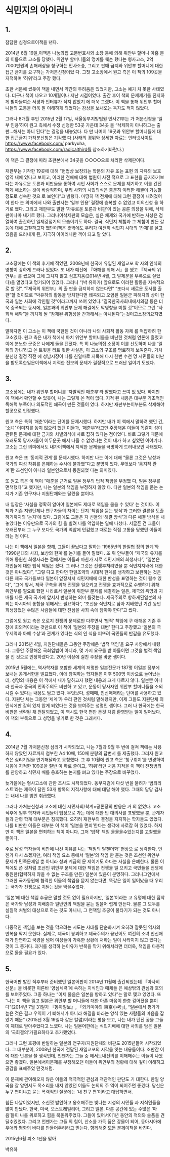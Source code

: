 # 식민지의 아이러니

## 1.

참담한 심경으로이책을 낸다.

2014년 6월 16일,이책은 나눔의집 고문변호사와 소장 등에 의해 위안부 할머니 아홉 분의 이름으로 고소를 당했다. 위안부 할머니들의 명예를 훼손 했다는 형사고소, 2억 7000만원의 손해배상을 청구하는 민사소송, 그리고 판매 금지와 위안부 할머니에 대한 접근 금지를 요구하는 가처분신청이었 다. 그첫 고소장에서 원고 측은 이 책의 109곳을 지적하며 ‘허위’라고 주장 했다.

초판 서문에 썼듯이 책을 내면서 약간의 두려움은 있었지만, 고소는 예기 치 못한 사태였다. 더구나 책이 나오고 10개월이나 지난 시점이었다. 출간 후이 책의 문제제기를 진지하게 받아들여준 서평과 인터뷰가 적지 않았기 에 더욱 그랬다. 이 책을 통해 위안부 할머니들의 고통을 더욱 잘 이해하게 되었다는 감상을 보내오는 독자도 적지 않았다.

그러나 8개월 후인 2015년 2월 17일, 서울동부지방법원 민사21부는 가 처분신청을 ‘일부 인용’하여 원고 측에서 수정 신청한 53곳 가운데 34곳 을 “삭제하지 아니하고는 출판…해서는 아니 된다”는 결정을 내놓았다. 다 만 나머지 19곳과 위안부 할머니들에 대한 접근금지 가처분신청은 기각했 다.(사태의 경위와 상세한 자료는 인터넷사이트 https://www.facebook.com/ parkyuha, https://www.facebook.com/radicalthird를 참조하기바란다.)

이 책은 그 결정에 따라 초판본에서 34곳을 ○○○○으로 처리한 삭제판이다.

재판부는 기각한 19곳에 대해 “헌법상 보장되는 학문의 자유 또는 표현 의 자유의 보호영역 내에 있다고 보이고, 이러한 견해에 대해 법원이 사전 적으로 그 표현을 금지하기보다는 자유로운 토론과 비판들을 통하여 시민 사회가 스스로 문제를 제기하고 이를 건전하게 해소하는 것이 바람직하며, 우리 사회의 시민의식은 충분히 이러한 해결이 가능할 정도로 성숙한 것으 로 보인다”고 밝혔다. 마땅히 책 전체에 대해 그런 결정이 내려졌어야 한다 는 의미에서 나와 출판사는 ‘일부 인용’ 결정에 승복할 수 없었고 이의신청 을 하기로 했다. 그리고 재판부도 말한 ‘자유로운 토론과 비판’이 있는 공론 의장을 위해, 삭제판이나마 내기로 했다.
그러나이삭제판의 모습은, 실은 체제와 국가에 반하는 사상은 검열하여 출간하던 일제강점기의 모습이기도 하다. 결국, 식민지 체험과 그 체험이 만든 갈등에 대해 고찰하고자 했던이책은 뜻밖에도 우리가 여전히 식민지 시대의 ‘잔재’를 살고 있음을 드러내게 된, 지극히 아이러니한 책이 되고 말 았다.

## 2.

고소장에는 이 책의 후기에 적었던, 2008년에 한국에 유입된 재일교포 학 자의 인식의 영향이 강하게 드러나 있었다. 또 내가 예전에 『화해를 위해 서』를 썼고 『제국의 위안부』를 썼으며 그에 그치지 않고 심포지움(2014년 4월, 그 발제문을 부록으로 실었다)을 열었다고 명기되어 있었다. 그러니 “(박 유하가) 앞으로도 이러한 활동을 지속적으로 할 것”, “『제국의 위안부』의 출 판을 금지하지 않는다면” “또다시 새로운 도서를 출판”할 것이므로 “박유하의 활동을 방치한다면 왜곡되고 오염된 일본군 피해자의 상이 한국과 일본 사회에 각인될 것”이라고까지 쓰여 있었다.“결국한국사회내에서의갈 등은 더욱 증폭되는 동시에, 일본과의 위안부 문제 해결에도 악영향을 미칠 것”이므로 그런 “사회적 해악”을 끼치게 될 “잠재된 위험성을 간과해서는 아니된다”는것이고소장의요지였다.

말하자면 이 고소는 이 책에 국한된 것이 아니라 나의 사회적 활동 자체 를 억압하려 한 고소였다. 원고 측은 내가 책에서 마치 위안부 할머니들을 비난한 것처럼 언론에 흘렸고 이에 분노한 군중은 나에게 돌을 던졌다. 특 히 나눔의집 소장이 이를 선도하며 나를 ‘일제의 창녀’라고 쓴 트윗을 리트 윗한 사실은, 이 고소의 구조를 명료하게 보여준다. 가처분신청 결정 직전 에 성남시장이 나를 친일파로 지목해 다시 한번 수천 명 시민들의 비난을 받도록한일은이책에서 지적한 진보의 문제가 결정적으로 드러난 일이기 도했다.

## 3.

고소장에는 내가 위안부 할머니를 ‘자발적인 매춘부’라 말했다고 쓰여 있 었다. 하지만 이 책에서 확인할 수 있듯이, 나는 그렇게 쓴 적이 없다. 지적 된 내용은 대부분 기초적인 독해력 부족이나 의도적인 왜곡이 만든 것들이 었다. 하지만 재판부는이부분도 삭제해야할곳으로 인정했다.

원고 측은 특히 ‘매춘’이라는 단어를 문제시했다. 하지만 내가 이 책에서 말하려 했던 건, ‘소녀’ 이미지를 놓지 않으려 했던 이들과, ‘매춘부’라고만 주장해온 이들이 똑같이 성이 관련된 문제에 대한 금기와 차별의식에 사로 잡혀 있다는 점이었다. 바로 그렇기 때문에 오래도록 당사자들이 어두운곳 에서 나올 수 없었다는 것이 내가 하고 싶었던 이야기다. 고소는 그런 의미에서도 내가이책에서 지적한 문제들을 극명하게 드러내보인 사태였다.

원고 측은 또 ‘동지적 관계’를 문제시했다. 하지만 나는 이에 대해 “물론 그것은 남성과 국가의 여성 착취를 은폐하는 수사에 불과했”다고 분명히 썼다. 무엇보다 ‘동지적 관계’란 조선인이 아니라 일본인으로서 동원되었 다는 의미였다.

또 원고 측은 이 책이 “매춘을 근거로 일본 정부의 법적 책임을 부정했 다, 일본 정부를 면책했다”고 했지만, 나는 일본의 책임을 부정하지 않았 다. 다만 일본의 책임을 묻는 논지가 기존 연구자나 지원단체와는 달랐을 뿐이다.

내 입장은 ‘사실을 정확히 알아야 일본에도 제대로 책임을 물을 수 있다’ 는 것이다. 이 책과 기존 지원단체나 연구자들의 차이는 단지 ‘책임을 묻는 방식’과 그러한 결론을 도출하기까지의 ‘논지’에 있다. 그럼에도 그들은 자 신들의 ‘해결 방식’과 다른 해결 방식을 내놓았다는 이유만으로 국가의 힘 을 빌려 나를 억압하는 일에 나섰다. 서글픈 건 그들이 오래전부터 그 누구 보다도 국가의 억압에 민감했고 때로는 직접 고통을 당했던 이들이라는 점 이다.

나는 이 책에서 일본을 향해, 그들이 끝났다고 말하는 ‘1965년의 한일협 정의 한계’와 ‘1990년대의 사죄, 보상의 한계’를 논거를 들어 말했다. 또 위 안부들이 “제국의 유지를 위해 동원한 희생자라는 점에서는 이들과 마찬가 지로 식민지배의 희생자다”, “일본은 개인들에 대한 법적 책임은 졌다. 그 러나 그것은 전쟁후처리였을 뿐 식민지지배에 대한 것은 아니었다”, “그렇 다고 한다면 한일조약의 시대적 한계를 생각하고 보완하는 것은 다른 제국 국가들보다 일본이 앞장서서 식민지배에 대한 반성을 표명하는 것이 될수 있다”, “그에 앞서, 제국 구축을 위해 전쟁을 일으키고 전쟁을 효과적으로 수행하기 위해 위안부를 필요로 했던 나라로서 일본이 위안부 문제를 해결하는 일은, 제국의 욕망과 지배를 다른 제국 국가에 앞서서 반성하는 의미 를갖는다. 제국주의로 향하게된일본의 사죄는 아시아의 통합을 위해서도 필요하다”, “조선을 식민지로 삼아 지배했던 기간 동안 희생당했던 수많은 사람들에 대한 진심을 사죄 속에 담아야 한다”고 썼다.

그럼에도 원고 측은 오로지 전쟁의 문제로만 다루면서 ‘법적’ 책임에 구 애해온 기존 주장에 회의적이라는 것만으로 이 책이 ‘일본의 주장을 대변’ 한다고 주장했고 ‘일본의 극우세력과 아베 수상’과 관계가 있다는 식의 인 식을 퍼뜨려 국민들의 반감을 유도했다.

그러나 2015년 4월, 지원단체들은 그동안 주장해온 ‘법적 책임’을 요구 사항에서 내렸다. 그동안 주장해온 국회입법이 아니라, 몇 가지 요구를 받 아들이면 그것을 법적 책임을 진 것으로 인정하겠다고. 20년 이상에 걸친 주장을 바꾼 셈이다.

2015년 5월에는, 역사학자를 포함한 세계의 저명한 일본전문가 187명 이일본 정부에 보내는 공개서한을 발표했다. 이에 참여하는 학자들은 이후 500명 이상으로 늘어났는데, 성명의 내용은 이 책에서 내가 말하고자 했던 내용과 크게 다르지 않다. 일본뿐 아니라 한국과 중국의 민족주의도 비판하 고 있고, 운동이 당사자인 위안부 할머니들을 소외시킬 수 있다는 내용도 담고 있다. 무엇보다, 성매매, 인신매매라는 단어를 사용하고 있다. 지원단 체는 그동안 ‘세계’가 우리 편인 것처럼 말해왔지만, 이제 그들도 지원단체 의 인식에만 갇혀 있지 않게 되었다는 것을 보여주는 성명인 셈이다. 그러 나 한국에는 한국 비판은 생략된 채 전달되었고, 이 역시도 한국 편만 든것 처럼 환영받는 일이 일어났다. 이 책의 부록으로 그 성명을 넣기로 한 것은 그래서다.

## 4.

2014년 7월 가처분신청 심리가 시작되었고, 나는 7월과 9월 두 번에 걸쳐 책에는 사용하지 않았던 자료까지 첨부한 A4 10매, 150매 분량의 답변서 를 제출했다. 그러자 원고 측은 심리기일을 연기해달라고 요청했다. 그 후 10월에 원고 측은 ‘청구취지’를 변경하여 처음에 지적한 109곳을 절반 이 하로 줄이고, ‘허위’라던 처음 지적을 이 책이 전쟁범죄를 찬양하고 식민지 배를 옹호하는 논지를 펴고 있다는 주장으로 바꾸었다.

늦가을에는 형사고소에 관한 조사도 시작되었다. 동부지검에 다섯 번을 불려가 ‘범죄리스트’라는 제목이 달린 53개 항목의 지적사항에 대해 대답 해야 했다. 그때의 담당 검사는 내내 나를 범인 취급했다.

그러나 가처분신청과 고소에 대한 시민사회/학계=공론장의 반응은 거 의 없었다. 고소 직후에 일부 학자와 시민들이 법정으로 가는 데에 대한 반 대의사를 표명했을 뿐, 관계자들과 관련 학계 대부분은 침묵했다. 오히려 재판부의 결정을 지지하는 학자들도 있었다.
나를 비판한 이들은 대부분 이 책이 ‘일본을 면죄’한다는 생각에 사로잡 혀 있었다. 하지만 이 책은 일본을 면죄하는 책이 아니다. 그저 ‘법적’ 책임 을물을수있는지를 고찰했을 뿐이다.

주로 남성 학자들이 비판에 나선 이유를 나는 ‘책임의 탈젠더화’ 현상으 로 생각한다. 언젠가 다시 쓰겠지만, 여러 책임 요소 중에서 ‘일본’의 책임 만 묻는 것은 조선인 위안부 문제가 민족문제일 뿐 아니라 성과 계급의 문 제이기도 하다는 사실을 은폐한다.
물론 이 책에도 쓴 것처럼 조선인 위안부 문제에 대한 책임은 전쟁을 일 으키고 국민들을 전쟁에 동원한(협력하지 않을 수 없는 구조를 만든) 일본에 있음이 분명하다. 그러나그안에서 그러한 국가동원에 협력한 이들의 책임을 묻지 않는다면, 똑같은 일이 일어났을 때 우리는 국가가 전쟁으로 치닫는것을 막을수없다.

‘일본’에 대한 책임 추궁은 말할 것도 없이 필요하지만, ‘일본’이라는 고 유명에 대한 집착은 국가와 남성과 지배층과 일반인의 책임을 묻는 일을어 렵게 만든다. 물론 그 모두를 실질적 처벌의 대상으로 하는 것도 아니니, 그 런책임 추궁이 물타기가 되는 것도 아니다.

다중적인 책임을 보는 것을 막으려는 시도는 사태를 단순화시켜 오히려 잘못된 역사의 반복을 막지 못한다. 실제로, 제국이 붕괴하고 제국주의가 끝났어도 여전히 소녀 인신매매가 만연하고 국경을 넘어 여성들이 가혹한 상황에 처하는 일이 사라지지 않고 있다는 것이 그 증거다. 과거를 생각하 는이유가 반복을 막기 위해서라면 더더욱, 책임을 다층적으로 물을 필요가 있다.

## 5.

한국어판 발간 직후부터 준비했던 일본어판이 2014년 11월에 출간되었는데 『아사히 신문』을 비롯한 이른바 ‘양심세력’에 속하는 지식인과 매체들 은 예상밖의 관심과 호의를 보여주었다. 그중 하나는 “이제 물음은 일본을 향하고 있다”는 말로 맺고 있었다. 또 “나는 이 책을 읽고 일본군 위안부 할 머니들에 대한 아픈 마음이 한층 깊어졌을 뿐이다”(2014년 7월 31일자 『동아일보』, 「와카미야의 東京小考」), “일본에서 평가가 높은 것은 결코 우익이 기 뻐해서가 아니라 해결을 바라는 양식 있는 사람들의 마음을 잡았기 때문” (2015년 3월 19일자 같은 칼럼)이라는 평을 보고, 나는 내가 던진 공을 그들이 제대로 받아주었다고 느꼈다. 나는 일본어판에는 식민지배에 대한 사죄를 담은 일본의 ‘국회결의’가필요하다고 추가했었다.

그러나 그런 호평에 반발하는 일본의 연구자/지원단체의 비판도 2015년들어 시작되었다. 그 대부분이, 2008년 한국에 전달된 재일교포의 시각을 잇는 내용들이다. 조만간 이에 대한 반론을 쓸 생각인데, 언젠가는 그들 중 에서도내진의를 이해해주는 이들이 나왔으면 좋겠다. 일본에서이문제를 부정해오던 이들이 위안부의 정황에 대해 깊이 이해하고 공감을 표해주었 던것처럼.

이 문제에 관여해오지 않은 이들의 적극적인 관심과 객관적인 판단도 기 대한다. 한일 양국을 잘 알면서도 목소리를 내지 않았던 이들도 논의의 주 역이 되어주면 좋겠다. 당신은 누구 편이냐고 묻는 폭력적인 질문에는 ‘내 친구 편’이라고 대답하면서.

힘든 나날이었지만, 소신껏 발언하고 옹호해주는 빛나는 지성의 시민들 과 지식인들을 많이 만났다. 한국, 미국, 오스트레일리아, 그리고 일본. 다른 공간에 있는 수많은 ‘마음’들이 나를 위로하고 힘을 북돋워주었다. 그들이 있어서이1년 동안의 적의와 슬픔을 견딜수있었다. 그리고 언젠가는 그들 의 힘이, 산소를 가득 품은 강물이 되어, 동아시아에 우애와 평화의 바다를 만들어주리라고 믿는다. 함께해준 모든 분께이책을 바친다.

2015년6월 피소 1년을 맞아

박유하